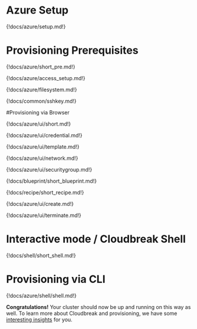 # Azure Setup

{!docs/azure/setup.md!}

# Provisioning Prerequisites

{!docs/azure/short_pre.md!}

{!docs/azure/access_setup.md!}

{!docs/azure/filesystem.md!}

{!docs/common/sshkey.md!}

#Provisioning via Browser

{!docs/azure/ui/short.md!}

{!docs/azure/ui/credential.md!}

{!docs/azure/ui/template.md!}

{!docs/azure/ui/network.md!}

{!docs/azure/ui/securitygroup.md!}

{!docs/blueprint/short_blueprint.md!}

{!docs/recipe/short_recipe.md!}

{!docs/azure/ui/create.md!}

{!docs/azure/ui/terminate.md!}

# Interactive mode / Cloudbreak Shell

{!docs/shell/short_shell.md!}

# Provisioning via CLI

{!docs/azure/shell/shell.md!}

**Congratulations!** Your cluster should now be up and running on this way as well. To learn more about Cloudbreak and 
provisioning, we have some [interesting insights](operations.md) for you.
